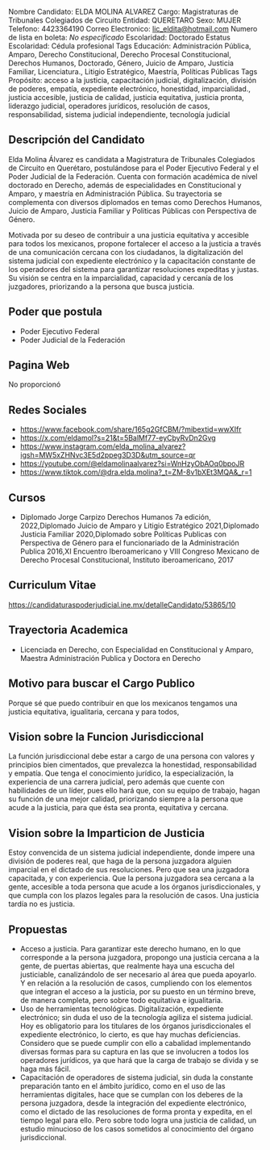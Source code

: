 Nombre Candidato: ELDA MOLINA ALVAREZ
Cargo: Magistraturas de Tribunales Colegiados de Circuito
Entidad: QUERETARO
Sexo: MUJER
Telefono: 4423364190
Correo Electronico: lic_eldita@hotmail.com
Numero de lista en boleta: *No especificado*
Escolaridad: Doctorado
Estatus Escolaridad: Cédula profesional
Tags Educación: Administración Pública, Amparo, Derecho Constitucional, Derecho Procesal Constitucional, Derechos Humanos, Doctorado, Género, Juicio de Amparo, Justicia Familiar, Licenciatura., Litigio Estratégico, Maestría, Políticas Públicas
Tags Propósito: acceso a la justicia, capacitación judicial, digitalización, división de poderes, empatía, expediente electrónico, honestidad, imparcialidad., justicia accesible, justicia de calidad, justicia equitativa, justicia pronta, liderazgo judicial, operadores jurídicos, resolución de casos, responsabilidad, sistema judicial independiente, tecnología judicial


## Descripción del Candidato 

Elda Molina Álvarez es candidata a Magistratura de Tribunales Colegiados de Circuito en Querétaro, postulándose para el Poder Ejecutivo Federal y el Poder Judicial de la Federación. Cuenta con formación académica de nivel doctorado en Derecho, además de especialidades en Constitucional y Amparo, y maestría en Administración Pública. Su trayectoria se complementa con diversos diplomados en temas como Derechos Humanos, Juicio de Amparo, Justicia Familiar y Políticas Públicas con Perspectiva de Género.

Motivada por su deseo de contribuir a una justicia equitativa y accesible para todos los mexicanos, propone fortalecer el acceso a la justicia a través de una comunicación cercana con los ciudadanos, la digitalización del sistema judicial con expediente electrónico y la capacitación constante de los operadores del sistema para garantizar resoluciones expeditas y justas. Su visión se centra en la imparcialidad, capacidad y cercanía de los juzgadores, priorizando a la persona que busca justicia.


## Poder que postula

- Poder Ejecutivo Federal
- Poder Judicial de la Federación


## Pagina Web

No proporcionó


## Redes Sociales

- https://www.facebook.com/share/165g2GfCBM/?mibextid=wwXIfr
- https://x.com/eldamol?s=21&t=5BalMf77-eyCbyRvDn2Gvg
- https://www.instagram.com/elda_molina_alvarez?igsh=MW5xZHNvc3E5d2ppeg3D3D&utm_source=qr
- https://youtube.com/@eldamolinaalvarez?si=WnHzyObAOq0bpoJR
- https://www.tiktok.com/@dra.elda.molina?_t=ZM-8v1bXEt3MQA&_r=1


## Cursos

- Diplomado Jorge Carpizo Derechos Humanos 7a edición,  2022,Diplomado Juicio de Amparo y Litigio Estratégico 2021,Diplomado Justicia Familiar 2020,Diplomado sobre Políticas Publicas con Perspectiva de Género para el funcionariado de la Administración Publica 2016,XI Encuentro Iberoamericano y VIII Congreso Mexicano de Derecho Procesal Constitucional, Instituto iberoamericano, 2017


## Curriculum Vitae

https://candidaturaspoderjudicial.ine.mx/detalleCandidato/53865/10


## Trayectoria Academica

- Licenciada en Derecho, con Especialidad en Constitucional y Amparo, Maestra Administración Publica y Doctora en Derecho


## Motivo para buscar el Cargo Publico

Porque sé que puedo contribuir en que los mexicanos tengamos una justicia equitativa, igualitaria, cercana y para todos,


## Vision sobre la Funcion Jurisdiccional

La función jurisdiccional debe estar a cargo de una persona con valores y principios bien cimentados, que prevalezca la honestidad, responsabilidad y empatía. Que tenga el conocimiento jurídico, la especialización, la experiencia de una carrera judicial, pero además que cuente con habilidades de un líder, pues ello hará que, con su equipo de trabajo, hagan su función de una mejor calidad, priorizando siempre a la persona que acude a la justicia, para que ésta sea pronta, equitativa y cercana.


## Vision sobre la Imparticion de Justicia

Estoy convencida de un sistema judicial independiente, donde impere una división de poderes real, que haga de la persona juzgadora alguien imparcial en el dictado de sus resoluciones. Pero que sea una juzgadora capacitada, y con experiencia. Que la persona juzgadora sea cercana a la gente, accesible a toda persona que acude a los órganos jurisdiccionales, y que cumpla con los plazos legales para la resolución de casos. Una justicia tardía no es justicia.


## Propuestas

- Acceso a justicia. Para garantizar este derecho humano, en lo que corresponde a la persona juzgadora, propongo una justicia cercana a la gente, de puertas abiertas, que realmente haya una escucha del justiciable, canalizándolo de ser necesario al área que pueda apoyarlo. Y en relación a la resolución de casos, cumpliendo con los elementos que integran el acceso a la justicia, por su puesto en un término breve, de manera completa, pero sobre todo equitativa e igualitaria.
- Uso de herramientas tecnológicas. Digitalización, expediente electrónico; sin duda el uso de la tecnología agiliza el sistema judicial. Hoy es obligatorio para los titulares de los órganos jurisdiccionales el expediente electrónico, lo cierto, es que hay muchas deficiencias. Considero que se puede cumplir con ello a cabalidad implementando diversas formas para su captura en las que se involucren a todos los operadores jurídicos, ya que hará que la carga de trabajo se divida y se haga más fácil.
- Capacitación de operadores de sistema judicial, sin duda la constante preparación tanto en el ámbito jurídico, como en el uso de las herramientas digitales, hace que se cumplan con los deberes de la persona juzgadora, desde la integración del expediente electrónico, como el dictado de las resoluciones de forma pronta y expedita, en el tiempo legal para ello. Pero sobre todo logra una justicia de calidad, un estudio minucioso de los casos sometidos al conocimiento del órgano jurisdiccional.

